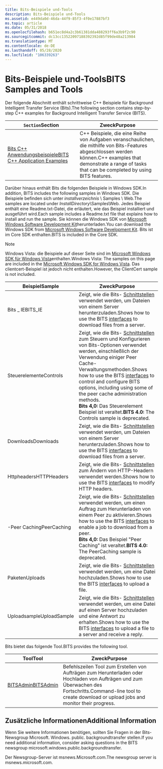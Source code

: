```yaml
---
title: Bits-Beispiele und-Tools
description: Bits-Beispiele und-Tools
ms.assetid: e449da0d-46da-44f9-85f3-4f0e17887bf3
ms.topic: article
ms.date: 05/31/2018
ms.openlocfilehash: b651ec8d4a2c3b61381dda488293ff6a3b9f2c90
ms.sourcegitcommit: dc13cc13522097188392392d85f99de48a213984
ms.translationtype: MT
ms.contentlocale: de-DE
ms.lasthandoff: 05/28/2020
ms.locfileid: "106339263"
---
```

# <a name="bits-samples-and-tools"></a><span data-ttu-id="debf0-103">Bits-Beispiele und-Tools</span><span class="sxs-lookup"><span data-stu-id="debf0-103">BITS Samples and Tools</span></span>

<span data-ttu-id="debf0-104">Der folgende Abschnitt enthält schrittweise C++ Beispiele für Background Intelligent Transfer Service (Bits).</span><span class="sxs-lookup"><span data-stu-id="debf0-104">The following section contains step-by-step C++ examples for Background Intelligent Transfer Service (BITS).</span></span>



| <span data-ttu-id="debf0-105">`Section`</span><span class="sxs-lookup"><span data-stu-id="debf0-105">Section</span></span>                                                            | <span data-ttu-id="debf0-106">Zweck</span><span class="sxs-lookup"><span data-stu-id="debf0-106">Purpose</span></span>                                                                                      |
|--------------------------------------------------------------------|----------------------------------------------------------------------------------------------|
| [<span data-ttu-id="debf0-107">Bits C++ Anwendungsbeispiele</span><span class="sxs-lookup"><span data-stu-id="debf0-107">BITS C++ Application Examples</span></span>](bits-c---application-examples.md) | <span data-ttu-id="debf0-108">C++ Beispiele, die eine Reihe von Aufgaben veranschaulichen, die mithilfe von Bits-Features abgeschlossen werden können.</span><span class="sxs-lookup"><span data-stu-id="debf0-108">C++ examples that demonstrate a range of tasks that can be completed by using BITS features.</span></span> |



 

<span data-ttu-id="debf0-109">Darüber hinaus enthält Bits die folgenden Beispiele in Windows SDK.</span><span class="sxs-lookup"><span data-stu-id="debf0-109">In addition, BITS includes the following samples in Windows SDK.</span></span> <span data-ttu-id="debf0-110">Die Beispiele befinden sich unter *installverzeichnis* \\ Samples \\ Web.</span><span class="sxs-lookup"><span data-stu-id="debf0-110">The samples are located under *InstallDirectory*\\Samples\\Web.</span></span> <span data-ttu-id="debf0-111">Jedes Beispiel enthält eine Readme.txt-Datei, die erläutert, wie das Beispiel installiert und ausgeführt wird.</span><span class="sxs-lookup"><span data-stu-id="debf0-111">Each sample includes a Readme.txt file that explains how to install and run the sample.</span></span> <span data-ttu-id="debf0-112">Sie können die Windows SDK von [Microsoft Windows Software Development Kit](https://msdn.microsoft.com/windowsserver/bb980924.aspx)herunterladen.</span><span class="sxs-lookup"><span data-stu-id="debf0-112">You can download the Windows SDK from [Microsoft Windows Software Development Kit](https://msdn.microsoft.com/windowsserver/bb980924.aspx).</span></span> <span data-ttu-id="debf0-113">Bits ist im Core SDK enthalten.</span><span class="sxs-lookup"><span data-stu-id="debf0-113">BITS is included in the Core SDK.</span></span>

> [!Note]  
> <span data-ttu-id="debf0-114">Windows Vista: die Beispiele auf dieser Seite sind im [Microsoft Windows SDK für Windows Vista](https://www.microsoft.com/download/details.aspx?id=30998)enthalten.</span><span class="sxs-lookup"><span data-stu-id="debf0-114">Windows Vista: The samples on this page are included in the [Microsoft Windows SDK for Windows Vista](https://www.microsoft.com/download/details.aspx?id=30998).</span></span> <span data-ttu-id="debf0-115">Das clientcert-Beispiel ist jedoch nicht enthalten.</span><span class="sxs-lookup"><span data-stu-id="debf0-115">However, the ClientCert sample is not included.</span></span>

 



| <span data-ttu-id="debf0-116">Beispiel</span><span class="sxs-lookup"><span data-stu-id="debf0-116">Sample</span></span>       | <span data-ttu-id="debf0-117">Zweck</span><span class="sxs-lookup"><span data-stu-id="debf0-117">Purpose</span></span>                                                                                                                                                                                                                                  |
|--------------|------------------------------------------------------------------------------------------------------------------------------------------------------------------------------------------------------------------------------------------|
| <span data-ttu-id="debf0-118">Bits \_ IE</span><span class="sxs-lookup"><span data-stu-id="debf0-118">BITS\_IE</span></span>     | <span data-ttu-id="debf0-119">Zeigt, wie die Bits- [Schnittstellen](bits-interfaces.md) verwendet werden, um Dateien von einem Server herunterzuladen.</span><span class="sxs-lookup"><span data-stu-id="debf0-119">Shows how to use the BITS [interfaces](bits-interfaces.md) to download files from a server.</span></span>                                                                                                                                             |
| <span data-ttu-id="debf0-120">Steuerelemente</span><span class="sxs-lookup"><span data-stu-id="debf0-120">Controls</span></span>     | <span data-ttu-id="debf0-121">Zeigt, wie die Bits- [Schnittstellen](bits-interfaces.md) zum Steuern und Konfigurieren von Bits-Optionen verwendet werden, einschließlich der Verwendung einiger Peer Cache-Verwaltungsmethoden.</span><span class="sxs-lookup"><span data-stu-id="debf0-121">Shows how to use the BITS [interfaces](bits-interfaces.md) to control and configure BITS options, including using some of the peer cache administration methods.</span></span><br/> <span data-ttu-id="debf0-122">**Bits 4,0:** Das Steuerelement Beispiel ist veraltet.</span><span class="sxs-lookup"><span data-stu-id="debf0-122">**BITS 4.0:** The Controls sample is deprecated.</span></span><br/> |
| <span data-ttu-id="debf0-123">Downloads</span><span class="sxs-lookup"><span data-stu-id="debf0-123">Downloads</span></span>    | <span data-ttu-id="debf0-124">Zeigt, wie die Bits- [Schnittstellen](bits-interfaces.md) verwendet werden, um Dateien von einem Server herunterzuladen.</span><span class="sxs-lookup"><span data-stu-id="debf0-124">Shows how to use the BITS [interfaces](bits-interfaces.md) to download files from a server.</span></span>                                                                                                                                             |
| <span data-ttu-id="debf0-125">Httpheaders</span><span class="sxs-lookup"><span data-stu-id="debf0-125">HTTPHeaders</span></span>  | <span data-ttu-id="debf0-126">Zeigt, wie die Bits- [Schnittstellen](bits-interfaces.md) zum Ändern von HTTP-Headern verwendet werden.</span><span class="sxs-lookup"><span data-stu-id="debf0-126">Shows how to use the BITS [interfaces](bits-interfaces.md) to modify HTTP headers.</span></span>                                                                                                                                                      |
| <span data-ttu-id="debf0-127">-Peer Caching</span><span class="sxs-lookup"><span data-stu-id="debf0-127">PeerCaching</span></span>  | <span data-ttu-id="debf0-128">Zeigt, wie die Bits- [Schnittstellen](bits-interfaces.md) verwendet werden, um einen Auftrag zum Herunterladen von einem Peer zu aktivieren.</span><span class="sxs-lookup"><span data-stu-id="debf0-128">Shows how to use the BITS [interfaces](bits-interfaces.md) to enable a job to download from a peer.</span></span><br/> <span data-ttu-id="debf0-129">**Bits 4,0:** Das Beispiel "Peer Caching" ist veraltet.</span><span class="sxs-lookup"><span data-stu-id="debf0-129">**BITS 4.0:** The PeerCaching sample is deprecated.</span></span><br/>                                                           |
| <span data-ttu-id="debf0-130">Paketen</span><span class="sxs-lookup"><span data-stu-id="debf0-130">Uploads</span></span>      | <span data-ttu-id="debf0-131">Zeigt, wie die Bits- [Schnittstellen](bits-interfaces.md) verwendet werden, um eine Datei hochzuladen.</span><span class="sxs-lookup"><span data-stu-id="debf0-131">Shows how to use the BITS [interfaces](bits-interfaces.md) to upload a file.</span></span>                                                                                                                                                            |
| <span data-ttu-id="debf0-132">Uploadsample</span><span class="sxs-lookup"><span data-stu-id="debf0-132">UploadSample</span></span> | <span data-ttu-id="debf0-133">Zeigt, wie die Bits- [Schnittstellen](bits-interfaces.md) verwendet werden, um eine Datei auf einen Server hochzuladen und eine Antwort zu erhalten.</span><span class="sxs-lookup"><span data-stu-id="debf0-133">Shows how to use the BITS [interfaces](bits-interfaces.md) to upload a file to a server and receive a reply.</span></span>                                                                                                                            |



 

<span data-ttu-id="debf0-134">Bits bietet das folgende Tool.</span><span class="sxs-lookup"><span data-stu-id="debf0-134">BITS provides the following tool.</span></span>



| <span data-ttu-id="debf0-135">Tool</span><span class="sxs-lookup"><span data-stu-id="debf0-135">Tool</span></span>                            | <span data-ttu-id="debf0-136">Zweck</span><span class="sxs-lookup"><span data-stu-id="debf0-136">Purpose</span></span>                                                                         |
|---------------------------------|---------------------------------------------------------------------------------|
| [<span data-ttu-id="debf0-137">BITSAdmin</span><span class="sxs-lookup"><span data-stu-id="debf0-137">BITSAdmin</span></span>](bitsadmin-tool.md) | <span data-ttu-id="debf0-138">Befehlszeilen Tool zum Erstellen von Aufträgen zum Herunterladen oder Hochladen von Aufträgen und zum Überwachen des Fortschritts.</span><span class="sxs-lookup"><span data-stu-id="debf0-138">Command-line tool to create download or upload jobs and monitor their progress.</span></span> |



 

## <a name="additional-information"></a><span data-ttu-id="debf0-139">Zusätzliche Informationen</span><span class="sxs-lookup"><span data-stu-id="debf0-139">Additional Information</span></span>

<span data-ttu-id="debf0-140">Wenn Sie weitere Informationen benötigen, sollten Sie Fragen in der Bits-Newsgroup Microsoft. Windows. public. backgroundtransfer stellen.</span><span class="sxs-lookup"><span data-stu-id="debf0-140">If you need additional information, consider asking questions in the BITS newsgroup microsoft.windows.public.backgroundtransfer.</span></span>

<span data-ttu-id="debf0-141">Der Newsgroup-Server ist msnews.Microsoft.com.</span><span class="sxs-lookup"><span data-stu-id="debf0-141">The newsgroup server is msnews.microsoft.com.</span></span>

 

 





